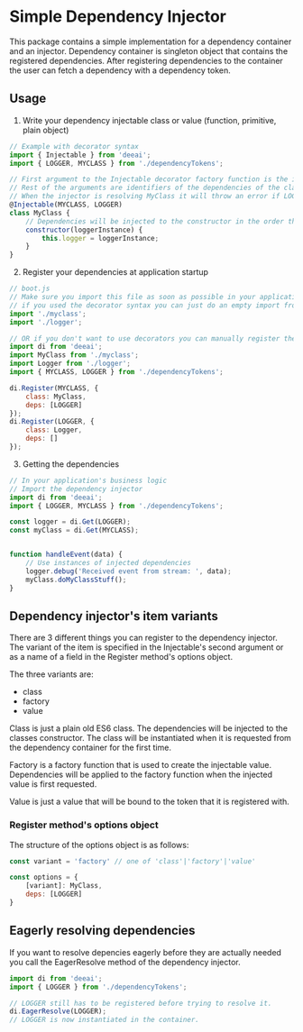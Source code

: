 # Simple Dependency Injector

This package contains a simple implementation for a dependency container and an injector. Dependency container is singleton object that contains the registered dependencies. After registering dependencies to the container the user can fetch a dependency with a dependency token.

## Usage

1. Write your dependency injectable class or value (function, primitive, plain object)

```javascript
// Example with decorator syntax
import { Injectable } from 'deeai';
import { LOGGER, MYCLASS } from './dependencyTokens';

// First argument to the Injectable decorator factory function is the identifier of the Class to be registered.
// Rest of the arguments are identifiers of the dependencies of the class
// When the injector is resolving MyClass it will throw an error if LOGGER dependency is not registered to the container.
@Injectable(MYCLASS, LOGGER)
class MyClass {
    // Dependencies will be injected to the constructor in the order they are applied to the Injectable decorator.
    constructor(loggerInstance) {
        this.logger = loggerInstance;
    }
}
```

2. Register your dependencies at application startup

```javascript
// boot.js
// Make sure you import this file as soon as possible in your application's lifecycle
// if you used the decorator syntax you can just do an empty import from the file
import './myclass';
import './logger';

// OR if you don't want to use decorators you can manually register the dependencies with the dependency container's API
import di from 'deeai';
import MyClass from './myclass';
import Logger from './logger';
import { MYCLASS, LOGGER } from './dependencyTokens';

di.Register(MYCLASS, {
    class: MyClass,
    deps: [LOGGER]
});
di.Register(LOGGER, {
    class: Logger,
    deps: []
});
```

3. Getting the dependencies

```javascript
// In your application's business logic
// Import the dependency injector
import di from 'deeai';
import { LOGGER, MYCLASS } from './dependencyTokens';

const logger = di.Get(LOGGER);
const myClass = di.Get(MYCLASS);


function handleEvent(data) {
    // Use instances of injected dependencies
    logger.debug('Received event from stream: ', data);
    myClass.doMyClassStuff();
}
```

## Dependency injector's item variants

There are 3 different things you can register to the dependency injector. The variant of the item is specified in the Injectable's second argument or as a name of a field in the Register method's options object.

The three variants are:
- class
- factory
- value

Class is just a plain old ES6 class. The dependencies will be injected to the classes constructor. The class will be instantiated when it is requested from the dependency container for the first time.

Factory is a factory function that is used to create the injectable value. Dependencies will be applied to the factory function when the injected value is first requested.

Value is just a value that will be bound to the token that it is registered with.

### Register method's options object

The structure of the options object is as follows:
```javascript
const variant = 'factory' // one of 'class'|'factory'|'value'

const options = {
    [variant]: MyClass,
    deps: [LOGGER]
}
```

## Eagerly resolving dependencies
If you want to resolve depencies eagerly before they are actually needed you call the EagerResolve method of the dependency injector.
```javascript
import di from 'deeai';
import { LOGGER } from './dependencyTokens';

// LOGGER still has to be registered before trying to resolve it.
di.EagerResolve(LOGGER);
// LOGGER is now instantiated in the container.
```